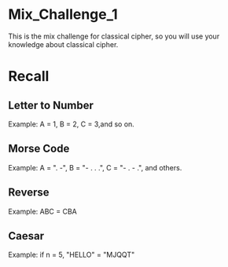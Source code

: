 # Mix_Challenge_1
This is the mix challenge for classical cipher, so you will use your knowledge about classical cipher.

# Recall
## Letter to Number
Example: A = 1, B = 2, C = 3,and so on.

## Morse Code
Example: A = ". -", B = "- . . .", C = "- . - .", and others.

## Reverse
Example: ABC = CBA

## Caesar
Example: if n = 5, "HELLO" = "MJQQT"



